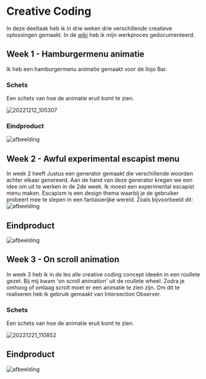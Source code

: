# Creative Coding

In deze deeltaak heb ik in drie weken drie verschillende creatieve oplossingen gemaakt. In de [wiki](https://github.com/Finnvb/back-to-static-creative-coding/wiki) heb ik mijn werkproces gedocumenteerd.

## Week 1 - Hamburgermenu animatie

Ik heb een hamburgermenu animatie gemaakt voor de Ilojo Bar.

### Schets
Een schets van hoe de animatie eruit komt te zien.

![20221212_105307](https://user-images.githubusercontent.com/26089533/207380526-28c5c95e-6c09-41ab-8564-962c82254370.jpg)


### Eindproduct

![afbeelding](https://user-images.githubusercontent.com/26089533/207382429-b0142e0e-824d-4d33-be6e-ce52c81cfdea.png)


## Week 2 - Awful experimental escapist menu

In week 2 heeft Justus een generator gemaakt die verschillende woorden achter elkaar genereerd. Aan de hand van deze generator kregen we een idee om uit te werken in de 2de week. Ik moest een experimental escapist menu maken. Escapism is een design thema waarbij je de gebruiker probeert mee te slepen in een fantasierijke wereld. Zoals bijvoorbeeld dit: ![afbeelding](https://user-images.githubusercontent.com/26089533/207865214-671e8b3c-2397-4024-90f9-43b2047470ef.png)




## Eindproduct

![afbeelding](https://user-images.githubusercontent.com/26089533/207863541-ce0e718b-28d4-4b2f-9e1b-6df4e00601c6.png)


## Week 3 - On scroll animation

In week 3 heb ik in de les alle creative coding concept ideeën in een roullete gezet. Bij mij kwam 'on scroll animation' uit de roullete wheel. Zodra je omhoog of omlaag scrolt moet er een animatie te zien zijn. Om dit te realiseren heb ik gebruik gemaakt van Intersection Observer.

### Schets
Een schets van hoe de animatie eruit komt te zien.

![20221221_110852](https://user-images.githubusercontent.com/26089533/208904270-015fc545-39f1-4752-b09d-bf7f697ddb5c.jpg)



## Eindproduct

![afbeelding](https://user-images.githubusercontent.com/26089533/208904046-d44f9580-2a45-435e-bb91-fffb530dc38e.png)

